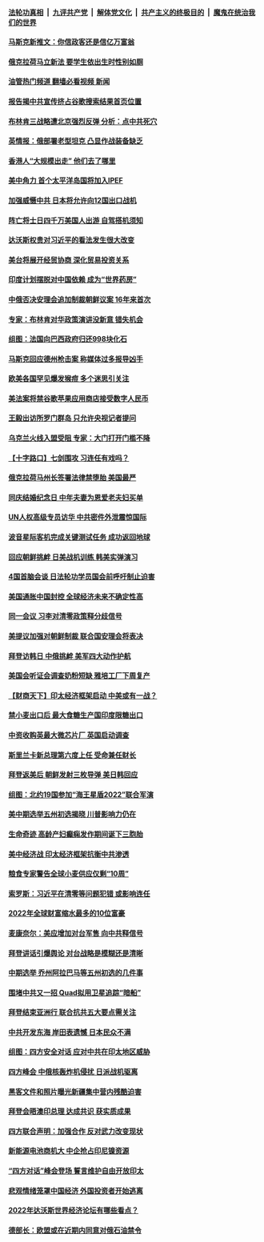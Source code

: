 ####  [法轮功真相](../../../../basic/blob/master/README.md?t=05281201) &nbsp;|&nbsp; [九评共产党](../../../../9ping.md/blob/master/README.md?t=05281201) &nbsp;|&nbsp; [解体党文化](../../../../jtdwh.md/blob/master/README.md?t=05281201)  &nbsp;|&nbsp; [共产主义的终极目的](../../../../gczydzjmd.md/blob/master/README.md?t=05281201) &nbsp;|&nbsp; [魔鬼在统治我们的世界](../../../../mgztzwmdsj.md/blob/master/README.md?t=05281201) 

#### [马斯克新推文：你信政客还是信亿万富翁](../pages/nsc418/n13746891.md?t=05281201) 

#### [俄克拉荷马立新法 要学生依出生时性别如厕](../pages/nsc418/n13746932.md?t=05281201) 

#### [油管热门频道 翻墙必看视频 新闻](http://45.76.130.85:81/youtube.html?05281201)

#### [报告揭中共宣传挤占谷歌搜索结果首页位置](../pages/nsc418/n13746870.md?t=05281201) 

#### [布林肯三战略遭北京强烈反弹 分析：点中共死穴](../pages/nsc418/n13746139.md?t=05281201) 

#### [英情报：俄部署老型坦克 凸显作战装备缺乏](../pages/nsc418/n13746974.md?t=05281201) 

#### [香港人“大规模出走” 他们去了哪里](../pages/nsc418/n13746849.md?t=05281201) 

#### [美中角力 首个太平洋岛国将加入IPEF](../pages/nsc418/n13746926.md?t=05281201) 

#### [加强威慑中共 日本将允许向12国出口战机](../pages/nsc418/n13746894.md?t=05281201) 

#### [阵亡将士日四千万美国人出游 自驾搭机须知](../pages/nsc418/n13746848.md?t=05281201) 

#### [达沃斯权贵对习近平的看法发生很大改变](../pages/nsc418/n13746167.md?t=05281201) 

#### [美台将展开经贸协商 深化贸易投资关系](../pages/nsc418/n13746773.md?t=05281201) 

#### [印度计划摆脱对中国依赖 成为“世界药房”](../pages/nsc418/n13746655.md?t=05281201) 

#### [中俄否决安理会追加制裁朝鲜议案 16年来首次](../pages/nsc418/n13746553.md?t=05281201) 

#### [专家：布林肯对华政策演讲没新意 错失机会](../pages/nsc418/n13746443.md?t=05281201) 

#### [组图：法国向巴西政府归还998块化石](../pages/nsc418/n13745769.md?t=05281201) 

#### [马斯克回应德州枪击案 称媒体过多报导凶手](../pages/nsc418/n13746165.md?t=05281201) 

#### [欧美各国罕见爆发猴痘 多个迷思引关注](../pages/nsc418/n13746210.md?t=05281201) 

#### [美法案将禁谷歌苹果应用商店接受数字人民币](../pages/nsc418/n13746154.md?t=05281201) 

#### [王毅出访所罗门群岛 只允许央视记者提问](../pages/nsc418/n13746105.md?t=05281201) 

#### [乌克兰火线入盟受阻 专家：大门打开门槛不降](../pages/nsc418/n13746059.md?t=05281201) 

#### [【十字路口】七剑围攻 习连任有戏吗？](../pages/nsc418/n13745870.md?t=05281201) 

#### [俄克拉荷马州长签署法律禁堕胎 美国最严](../pages/nsc418/n13746035.md?t=05281201) 

#### [同庆结婚纪念日 中年夫妻为恩爱老夫妇买单](../pages/nsc418/n13745657.md?t=05281201) 

#### [UN人权高级专员访华 中共密件外泄震惊国际](../pages/nsc418/n13745817.md?t=05281201) 

#### [波音星际客机完成关键测试任务 成功返回地球](../pages/nsc418/n13745761.md?t=05281201) 

#### [回应朝鲜挑衅 日美战机训练 韩美实弹演习](../pages/nsc418/n13745731.md?t=05281201) 

#### [4国首脑会谈 日法轮功学员国会前呼吁制止迫害](../pages/nsc418/n13745575.md?t=05281201) 

#### [美国通胀中国封控 全球经济未来不确定性高](../pages/nsc418/n13745529.md?t=05281201) 

#### [同一会议 习李对清零政策释分歧信号](../pages/nsc418/n13745273.md?t=05281201) 

#### [美提议加强对朝鲜制裁 联合国安理会将表决](../pages/nsc418/n13745466.md?t=05281201) 

#### [拜登访韩日 中俄挑衅 美军四大动作护航](../pages/nsc418/n13745423.md?t=05281201) 

#### [美国会听证会调查奶粉短缺 雅培工厂下周复产](../pages/nsc418/n13745217.md?t=05281201) 

#### [【财商天下】印太经济框架启动 中美或有一战？](../pages/nsc418/n13745214.md?t=05281201) 

#### [禁小麦出口后 最大食糖生产国印度限糖出口](../pages/nsc418/n13745244.md?t=05281201) 

#### [中资收购英最大微芯片厂 英国启动调查](../pages/nsc418/n13745209.md?t=05281201) 

#### [斯里兰卡新总理第六度上任 受命兼任财长](../pages/nsc418/n13745141.md?t=05281201) 

#### [拜登返美后 朝鲜发射三枚导弹 美日韩回应](../pages/nsc418/n13745019.md?t=05281201) 

#### [组图：北约19国参加“海王星盾2022”联合军演](../pages/nsc418/n13745030.md?t=05281201) 

#### [美中期选举五州初选揭晓 川普影响力仍在](../pages/nsc418/n13745003.md?t=05281201) 

#### [生命奇迹 高龄产妇癫痫发作期间诞下三胞胎](../pages/nsc418/n13744623.md?t=05281201) 

#### [美中经济战 印太经济框架抗衡中共渗透](../pages/nsc418/n13744604.md?t=05281201) 

#### [粮食专家警告全球小麦供应仅剩“10周”](../pages/nsc418/n13744833.md?t=05281201) 

#### [索罗斯：习近平在清零等问题犯错 或影响连任](../pages/nsc418/n13744730.md?t=05281201) 

#### [2022年全球财富缩水最多的10位富豪](../pages/nsc418/n13744533.md?t=05281201) 

#### [麦康奈尔：美应增加对台军售 向中共释信号](../pages/nsc418/n13744626.md?t=05281201) 

#### [拜登讲话引爆舆论 对台战略是模糊还是清晰](../pages/nsc418/n13744490.md?t=05281201) 

#### [中期选举 乔州阿拉巴马等五州初选的几件事](../pages/nsc418/n13744403.md?t=05281201) 

#### [围堵中共又一招 Quad拟用卫星追踪“暗船”](../pages/nsc418/n13744412.md?t=05281201) 

#### [拜登结束亚洲行 联合抗共五大要点需关注](../pages/nsc418/n13744373.md?t=05281201) 

#### [中共开发东海 岸田表遗憾 日本民众不满](../pages/nsc418/n13744421.md?t=05281201) 

#### [组图：四方安全对话 应对中共在印太地区威胁](../pages/nsc418/n13744237.md?t=05281201) 

#### [四方峰会 中俄核轰炸机侵扰 日派战机驱离](../pages/nsc418/n13744375.md?t=05281201) 

#### [黑客文件和照片曝光新疆集中营内残酷迫害](../pages/nsc418/n13743846.md?t=05281201) 

#### [拜登会晤澳印总理 达成共识 获实质成果](../pages/nsc418/n13744230.md?t=05281201) 

#### [四方联合声明：加强合作 反对武力改变现状](../pages/nsc418/n13744126.md?t=05281201) 

#### [新能源电池商机大 中企抢占印尼镍资源](../pages/nsc418/n13744063.md?t=05281201) 

#### [“四方对话”峰会登场 誓言维护自由开放印太](../pages/nsc418/n13744033.md?t=05281201) 

#### [悲观情绪笼罩中国经济 外国投资者开始逃离](../pages/nsc418/n13743825.md?t=05281201) 

#### [2022年达沃斯世界经济论坛有哪些看点？](../pages/nsc418/n13743859.md?t=05281201) 

#### [德部长：欧盟或在近期内同意对俄石油禁令](../pages/nsc418/n13743952.md?t=05281201) 

<img src='http://gfw-breaker.win/goodnews/indexes/nsc418.md' width='0px' height='0px'/>
